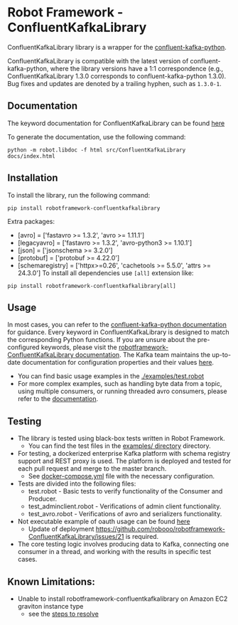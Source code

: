 # Robot Framework - ConfluentKafkaLibrary

ConfluentKafkaLibrary library is a wrapper for the [confluent-kafka-python](https://github.com/confluentinc/confluent-kafka-python).

ConfluentKafkaLibrary is compatible with the latest version of confluent-kafka-python, where the library versions have a 1:1 correspondence (e.g., ConfluentKafkaLibrary 1.3.0 corresponds to confluent-kafka-python 1.3.0). Bug fixes and updates are denoted by a trailing hyphen, such as `1.3.0-1`.

## Documentation

The keyword documentation for ConfluentKafkaLibrary can be found [here](https://robooo.github.io/robotframework-ConfluentKafkaLibrary/)

To generate the documentation, use the following command:

```
python -m robot.libdoc -f html src/ConfluentKafkaLibrary docs/index.html
```

## Installation

To install the library, run the following command:

```
pip install robotframework-confluentkafkalibrary
```

Extra packages:
* [avro] = ['fastavro >= 1.3.2', 'avro >= 1.11.1']
* [legacyavro] = ['fastavro >= 1.3.2', 'avro-python3 >= 1.10.1']
* [json] = ['jsonschema >= 3.2.0']
* [protobuf] = ['protobuf >= 4.22.0']
* [schemaregistry] = ['httpx>=0.26', 'cachetools >= 5.5.0', 'attrs >= 24.3.0']
To install all dependencies use `[all]` extension like:

```
pip install robotframework-confluentkafkalibrary[all]
```

## Usage

In most cases, you can refer to the [confluent-kafka-python documentation](https://docs.confluent.io/platform/current/clients/confluent-kafka-python/html/index.html) for guidance. Every keyword in ConfluentKafkaLibrary is designed to match the corresponding Python functions. If you are unsure about the pre-configured keywords, please visit the  [robotframework-ConfluentKafkaLibrary documentation](https://robooo.github.io/robotframework-ConfluentKafkaLibrary/). The Kafka team maintains the up-to-date documentation for configuration properties and their values [here](https://github.com/edenhill/librdkafka/blob/master/CONFIGURATION.md).

* You can find basic usage examples in the [./examples/test.robot](./examples/test.robot)
* For more complex examples, such as handling byte data from a topic, using multiple consumers, or running threaded avro consumers, please refer to the [documentation](https://robooo.github.io/robotframework-ConfluentKafkaLibrary/#Examples).

## Testing

* The library is tested using black-box tests written in Robot Framework.
  * You can find the test files in the [examples/ directory](./examples) directory.
* For testing, a dockerized enterprise Kafka platform with schema registry support and REST proxy is used. The platform is deployed and tested for each pull request and merge to the master branch.
  * See [docker-compose.yml](./examples/docker-compose.yml) file with the necessary configuration.
* Tests are divided into the following files:
  * test.robot - Basic tests to verify functionality of the Consumer and Producer.
  * test_adminclient.robot - Verifications of admin client functionality.
  * test_avro.robot - Verifications of avro and serializers functionality.
* Not executable example of oauth usage can be found [here](https://github.com/robooo/robotframework-ConfluentKafkaLibrary/blob/master/examples/test_oauth.robot#L14)
  * Update of deployment https://github.com/robooo/robotframework-ConfluentKafkaLibrary/issues/21 is required.
* The core testing logic involves producing data to Kafka, connecting one consumer in a thread, and working with the results in specific test cases.

## Known Limitations:
* Unable to install robotframework-confluentkafkalibrary on Amazon EC2 graviton instance type
  * see the [steps to resolve](https://github.com/robooo/robotframework-ConfluentKafkaLibrary/issues/33#issuecomment-1464644752)
